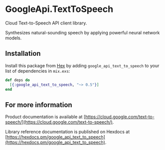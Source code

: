 # GoogleApi.TextToSpeech

Cloud Text-to-Speech API client library.

Synthesizes natural-sounding speech by applying powerful neural network models.

## Installation

Install this package from [Hex](https://hex.pm) by adding
`google_api_text_to_speech` to your list of dependencies in `mix.exs`:

```elixir
def deps do
  [{:google_api_text_to_speech, "~> 0.5"}]
end
```

## For more information

Product documentation is available at [https://cloud.google.com/text-to-speech/](https://cloud.google.com/text-to-speech/).

Library reference documentation is published on Hexdocs at
[https://hexdocs.pm/google_api_text_to_speech](https://hexdocs.pm/google_api_text_to_speech).
